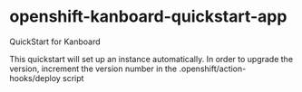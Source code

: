openshift-kanboard-quickstart-app
=================================

QuickStart for Kanboard

This quickstart will set up an instance automatically.
In order to upgrade the version, increment the version number in the .openshift/action-hooks/deploy script
